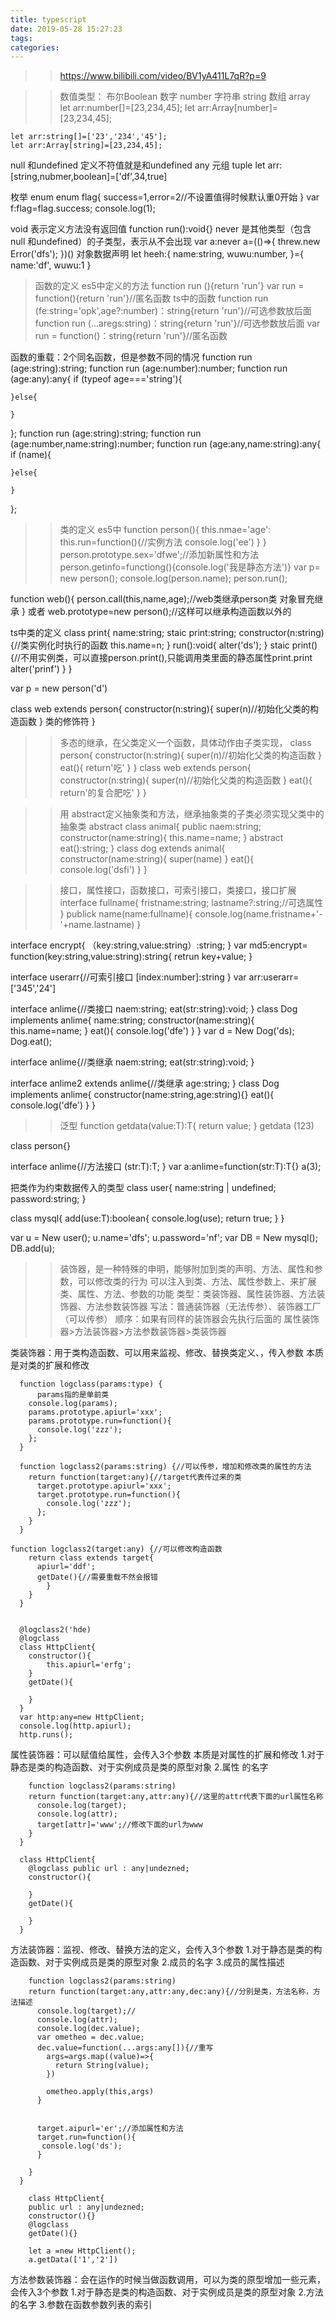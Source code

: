 ```yaml
---
title: typescript
date: 2019-05-28 15:27:23
tags:
categories:
---
```

>> https://www.bilibili.com/video/BV1yA411L7qR?p=9


>> 数值类型：
布尔Boolean
数字 number
字符串 string
数组 array  
    let arr:number[]=[23,234,45];
    let arr:Array[number]=[23,234,45];

    let arr:string[]=['23','234','45'];
    let arr:Array[string]=[23,234,45];
null 和undefined 定义不符值就是和undefined
any
元组 tuple
    let arr:[string,nubmer,boolean]=['df',34,true]

枚举 enum
enum flag{
    success=1,error=2//不设置值得时候默认重0开始
}
var f:flag=flag.success;
console.log(1);

void 表示定义方法没有返回值 function run():void{}
never 是其他类型（包含null 和undefined）的子类型，表示从不会出现
    var a:never
    a=(()=>{
        threw.new Error('dfs');
    })()
对象数据声明
    let heeh:{
      name:string,
      wuwu:number,
    }={
      name:'df',
      wuwu:1
    }

>函数的定义
es5中定义的方法
function run (){return 'run'}
var run = function(){return 'run'}//匿名函数
ts中的函数
function run (fe:string='opk',age?:number)：string{return 'run'}//可选参数放后面
function run (...aregs:string)：string{return 'run'}//可选参数放后面
var run = function()：string{return 'run'}//匿名函数

函数的重载：2个同名函数，但是参数不同的情况
function run (age:string):string;
function run (age:number):number;
function run (age:any):any{
    if (typeof age==='string'){

    }else{
        
    }
};
function run (age:string):string;
function run (age:number,name:string):number;
function run (age:any,name:string):any{
    if (name){

    }else{
        
    }
};


>>类的定义
es5中
function person(){
    this.nmae='age':
    this.run=function(){//实例方法
        console.log('ee')
    }
}
person.prototype.sex='dfwe';//添加新属性和方法
person.getinfo=functiong(){console.log('我是静态方法')}
var p= new person();
console.log(person.name);
person.run();

function web(){
    person.call(this,name,age);//web类继承person类 对象冒充继承
}
或者
web.prototype=new person();//这样可以继承构造函数以外的 


ts中类的定义
class print{
    name:string;
    staic print:string;
    constructor(n:string){//类实例化时执行的函数
        this.name=n;
    }
    run():void{
        alter('ds');
    }
    staic print(){//不用实例类，可以直接person.print(),只能调用类里面的静态属性print.print
        alter('prinf')
    }
}

var p = new person('d')

class web extends person{
    constructor(n:string){
        super(n)//初始化父类的构造函数
    }
    <!-- public 都可以访问
    protected 子类可以访问，外部不可以
    provite 只有类自己 可以访问
    -->类的修饰符
    <!-- 如果子类和父类有同名函数，会执行子类的函数 -->
}

>>多态的继承，在父类定义一个函数，具体动作由子类实现，
class person{
    constructor(n:string){
        super(n)//初始化父类的构造函数
    }
    eat(){
        return'吃'
    }
}
class web extends person{
    constructor(n:string){
        super(n)//初始化父类的构造函数
    }
    eat(){
        return'的复合肥吃'
    }
}

>>用 abstract定义抽象类和方法，继承抽象类的子类必须实现父类中的抽象类
abstract class animal{
    public naem:string;
    constructor(name:string){
        this.name=name;
    }
    abstract eat():string;
}
class dog extends animal{
    constructor(name:string){
        super(name)
    }
    eat(){
        console.log('dsfi')
    }
}

>>接口，属性接口，函数接口，可索引接口，类接口，接口扩展
interface fullname{
    fristname:string;
    lastname?:string;//可选属性
}
publick name(name:fullname){
    console.log(name.fristname+'-'+name.lastname)
}

interface encrypt{
    （key:string,value:string）:string;
}
var md5:encrypt= function(key:string,value:string):string{
    retrun key+value;
}

interface userarr{//可索引接口
    [index:number]:string
}
var arr:userarr=['345','24']

interface anlime{//类接口
    naem:string;
    eat(str:string):void;
}
class Dog implements anlime{
    name:string;
    constructor(name:string){
        this.name=name;
    }
    eat(){
        console.log('dfe')
    }
}
var d = New Dog('ds);
Dog.eat();


interface anlime{//类继承
    naem:string;
    eat(str:string):void;
}

interface anlime2 extends anlime{//类继承
    age:string;
}
class Dog implements anlime{
    constructor(name:string,age:string){}
    eat(){
        console.log('dfe')
    }
}

>>泛型
function getdata<T>(value:T):T{
    return value;
}
getdata<number> (123)

class person<T>{}

interface anlime{//方法接口
    <T>(str:T):T;
}
var a:anlime=function<T>(str:T):T{}
a<number>(3);

把类作为约束数据传入的类型
class user{
    name:string | undefined;
    password:string;
}

class mysql<T>{
    add(use:T):boolean{
        console.log(use);
        return true;
    }
}

var u = New user();
u.name='dfs';
u.password='nf';
var DB = New mysql<user>();
DB.add(u);


>> 装饰器，是一种特殊的申明，能够附加到类的声明、方法、属性和参数，可以修改类的行为
可以注入到类、方法、属性参数上、来扩展类、属性、方法、参数的功能
类型：类装饰器、属性装饰器、方法装饰器、方法参数装饰器
写法：普通装饰器（无法传参）、装饰器工厂（可以传参）
顺序：如果有同样的装饰器会先执行后面的
属性装饰器>方法装饰器>方法参数装饰器>类装饰器


类装饰器：用于类构造函数、可以用来监视、修改、替换类定义、，传入参数
本质是对类的扩展和修改
```
  function logclass(params:type) {
      params指的是单前类
    console.log(params);
    params.prototype.apiurl='xxx';
    params.prototype.run=function(){
      console.log('zzz');
    };
  }

  function logclass2(params:string) {//可以传参，增加和修改类的属性的方法
    return function(target:any){//target代表传过来的类
      target.prototype.apiurl='xxx';
      target.prototype.run=function(){
        console.log('zzz');
      };
    }
  }

function logclass2(target:any) {//可以修改构造函数
    return class extends target{
      apiurl='ddf';
      getDate(){//需要重载不然会报错
        }
    }
  }


  @logclass2('hde)
  @logclass
  class HttpClient{
    constructor(){
        this.apiurl='erfg';
    }
    getDate(){

    }
  }
  var http:any=new HttpClient;
  console.log(http.apiurl);
  http.runs();
```



属性装饰器：可以赋值给属性，会传入3个参数
本质是对属性的扩展和修改
    1.对于静态是类的构造函数、对于实例成员是类的原型对象
    2.属性  的名字
```
    function logclass2(params:string)
    return function(target:any,attr:any){//这里的attr代表下面的url属性名称
      console.log(target);
      console.log(attr);
      target[attr]='www';//修改下面的url为www
    }
  }

  class HttpClient{
    @logclass public url : any|undezned;
    constructor(){

    }
    getDate(){

    }
  }
```

方法装饰器：监视、修改、替换方法的定义，会传入3个参数
    1.对于静态是类的构造函数、对于实例成员是类的原型对象
    2.成员的名字
    3.成员的属性描述
```
    function logclass2(params:string)
    return function(target:any,attr:any,dec:any){//分别是类，方法名称，方法描述
      console.log(target);//
      console.log(attr);
      console.log(dec.value);
      var ometheo = dec.value;
      dec.value=function(...args:any[]){//重写
        args=args.map((value)=>{
          return String(value);
        })

        ometheo.apply(this,args)
      }


      target.aipurl='er';//添加属性和方法
      target.run=function(){
       console.log('ds');
      }

    }
  }

    class HttpClient{
    public url : any|undezned;
    constructor(){}
    @logclass
    getDate(){}

    let a =new HttpClient();
    a.getData(['1','2'])

```

方法参数装饰器：会在运作的时候当做函数调用，可以为类的原型增加一些元素，会传入3个参数
    1.对于静态是类的构造函数、对于实例成员是类的原型对象
    2.方法的名字
    3.参数在函数参数列表的索引

